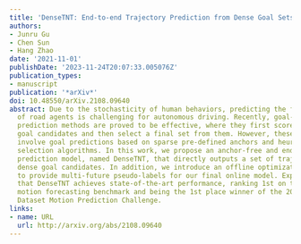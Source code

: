 ```yaml
---
title: 'DenseTNT: End-to-end Trajectory Prediction from Dense Goal Sets'
authors:
- Junru Gu
- Chen Sun
- Hang Zhao
date: '2021-11-01'
publishDate: '2023-11-24T20:07:33.005076Z'
publication_types:
- manuscript
publication: '*arXiv*'
doi: 10.48550/arXiv.2108.09640
abstract: Due to the stochasticity of human behaviors, predicting the future trajectories
  of road agents is challenging for autonomous driving. Recently, goal-based multi-trajectory
  prediction methods are proved to be effective, where they first score over-sampled
  goal candidates and then select a final set from them. However, these methods usually
  involve goal predictions based on sparse pre-defined anchors and heuristic goal
  selection algorithms. In this work, we propose an anchor-free and end-to-end trajectory
  prediction model, named DenseTNT, that directly outputs a set of trajectories from
  dense goal candidates. In addition, we introduce an offline optimization-based technique
  to provide multi-future pseudo-labels for our final online model. Experiments show
  that DenseTNT achieves state-of-the-art performance, ranking 1st on the Argoverse
  motion forecasting benchmark and being the 1st place winner of the 2021 Waymo Open
  Dataset Motion Prediction Challenge.
links:
- name: URL
  url: http://arxiv.org/abs/2108.09640
---
```

